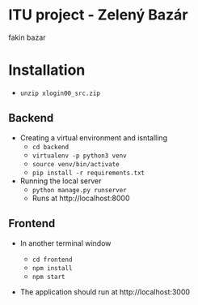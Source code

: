 # ITU project - Zelený Bazár
fakin bazar

# Installation
- `unzip xlogin00_src.zip`
## Backend
- Creating a virtual environment and isntalling
    - `cd backend`
    - `virtualenv -p python3 venv`
    - `source venv/bin/activate`
    - `pip install -r requirements.txt`
- Running the local server
    - `python manage.py runserver`
    - Runs at http://localhost:8000
## Frontend
- In another terminal window
    - `cd frontend`
    - `npm install`
    - `npm start`

- The application should run at http://localhost:3000